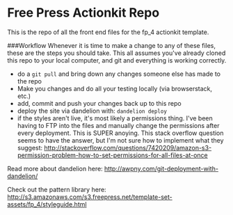 Free Press Actionkit Repo
===

This is the repo of all the front end files for the fp_4 actionkit template.</p>

###Workflow
Whenever it is time to make a change to any of these files, these are the steps you should take. This all assumes you've already cloned this repo to your local computer, and git and everything is working correctly.
- do a `git pull` and bring down any changes someone else has made to the repo
- Make you changes and do all your testing locally (via browserstack, etc.)
- add, commit and push your changes back up to this repo
- deploy the site via dandelion with: `dandelion deploy`
- if the styles aren't live, it's most likely a permissions thing. I've been having to FTP into the files and manually change the permissions after every deployment. This is SUPER anoying. This stack overflow question seems to have the answer, but I'm not sure how to implement what they suggest: http://stackoverflow.com/questions/7420209/amazon-s3-permission-problem-how-to-set-permissions-for-all-files-at-once

Read more about dandelion here: http://awpny.com/git-deployment-with-dandelion/

Check out the pattern library here: http://s3.amazonaws.com/s3.freepress.net/template-set-assets/fp_4/styleguide.html
